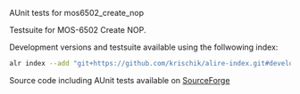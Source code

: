 AUnit tests for mos6502\_create\_nop

Testsuite for MOS-6502 Create NOP.

Development versions and testsuite available using the follwowing index:

```sh
alr index --add "git+https://github.com/krischik/alire-index.git#develop" --name krischik
```

Source code including AUnit tests available on [SourceForge](https://git.code.sf.net/p/tutorial-6502/git)
